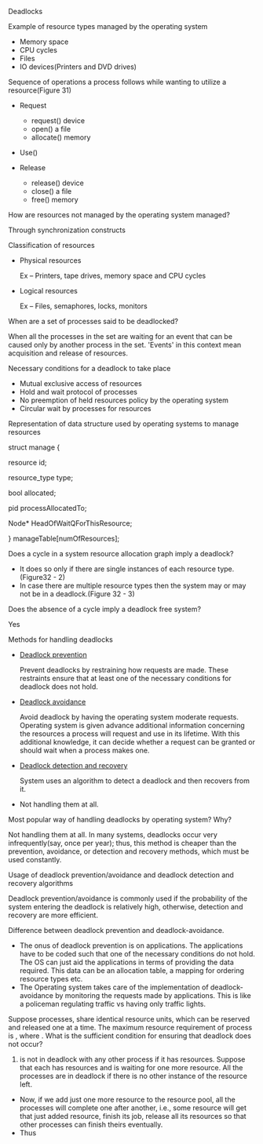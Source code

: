 Deadlocks

Example of resource types managed by the operating system

-   Memory space
-   CPU cycles
-   Files
-   IO devices(Printers and DVD drives)

Sequence of operations a process follows while wanting to utilize a
resource(Figure 31)

-   Request

    -   request() device
    -   open() a file
    -   allocate() memory

-   Use()

-   Release

    -   release() device
    -   close() a file
    -   free() memory

How are resources not managed by the operating system managed?

Through synchronization constructs

Classification of resources

-   Physical resources

    Ex – Printers, tape drives, memory space and CPU cycles

-   Logical resources

    Ex – Files, semaphores, locks, monitors

When are a set of processes said to be deadlocked?

When all the processes in the set are waiting for an event that can be
caused only by another process in the set. 'Events' in this context mean
acquisition and release of resources.

Necessary conditions for a deadlock to take place

-   Mutual exclusive access of resources
-   Hold and wait protocol of processes
-   No preemption of held resources policy by the operating system
-   Circular wait by processes for resources

Representation of data structure used by operating systems to manage
resources

struct manage {

resource id;

resource_type type;

bool allocated;

pid processAllocatedTo;

Node\* HeadOfWaitQForThisResource;

} manageTable\[numOfResources\];

Does a cycle in a system resource allocation graph imply a deadlock?

-   It does so only if there are single instances of each resource
    type.(Figure32 - 2)
-   In case there are multiple resource types then the system may or may
    not be in a deadlock.(Figure 32 - 3)

Does the absence of a cycle imply a deadlock free system?

Yes

Methods for handling deadlocks

-   [Deadlock prevention](../Deadlock%20Prevention.odt)

    Prevent deadlocks by restraining how requests are made. These
    restraints ensure that at least one of the necessary conditions for
    deadlock does not hold.

-   [Deadlock avoidance](../Deadlock%20Avoidance.odt)

    Avoid deadlock by having the operating system moderate requests.
    Operating system is given advance additional information concerning
    the resources a process will request and use in its lifetime. With
    this additional knowledge, it can decide whether a request can be
    granted or should wait when a process makes one.

-   [Deadlock ](../Deadlock%20detection%20and%20recovery.odt)[detection
    and
    ](../Deadlock%20detection%20and%20recovery.odt)[recovery](../Deadlock%20detection%20and%20recovery.odt)

    System uses an algorithm to detect a deadlock and then recovers from
    it.

-   Not handling them at all.

Most popular way of handling deadlocks by operating system? Why?

Not handling them at all. In many systems, deadlocks occur very
infrequently(say, once per year); thus, this method is cheaper than the
prevention, avoidance, or detection and recovery methods, which must be
used constantly.

Usage of deadlock prevention/avoidance and deadlock detection and
recovery algorithms

Deadlock prevention/avoidance is commonly used if the probability of the
system entering the deadlock is relatively high, otherwise, detection
and recovery are more efficient.

Difference between deadlock prevention and deadlock-avoidance.

-   The onus of deadlock prevention is on applications. The applications
    have to be coded such that one of the necessary conditions do not
    hold. The OS can just aid the applications in terms of providing the
    data required. This data can be an allocation table, a mapping for
    ordering resource types etc.
-   The Operating system takes care of the implementation of
    deadlock-avoidance by monitoring the requests made by applications.
    This is like a policeman regulating traffic vs having only traffic
    lights.

Suppose processes, share identical resource units, which can be reserved
and released one at a time. The maximum resource requirement of process
is , where . What is the sufficient condition for ensuring that deadlock
does not occur?

1.   is not in deadlock with any other process if it has resources.
    Suppose that each has resources and is waiting for one more
    resource. All the processes are in deadlock if there is no other
    instance of the resource left.

-   Now, if we add just one more resource to the resource pool, all the
    processes will complete one after another, i.e., some resource will
    get that just added resource, finish its job, release all its
    resources so that other processes can finish theirs eventually.
-   Thus
